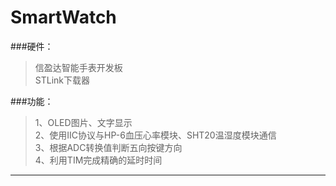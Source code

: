 # SmartWatch  

###硬件：  
>信盈达智能手表开发板  
>STLink下载器  
  
###功能：  
>1、OLED图片、文字显示  
>2、使用IIC协议与HP-6血压心率模块、SHT20温湿度模块通信  
>3、根据ADC转换值判断五向按键方向  
>4、利用TIM完成精确的延时时间  
---  
